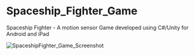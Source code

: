 # Spaceship_Fighter_Game
Spaceship Fighter - A motion sensor Game developed using C#/Unity for Android and iPad


![SpaceshipFighter_Game_Screenshot](https://github.com/AkashSinha007/Spaceship_Fighter_Game/assets/75009548/21621ef8-fcff-47e5-8c51-7d73841b9ba1)
